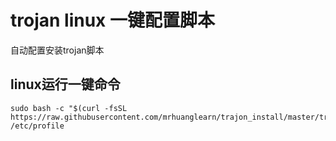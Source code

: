 # trojan linux 一键配置脚本
自动配置安装trojan脚本

## linux运行一键命令
```shell    
sudo bash -c "$(curl -fsSL https://raw.githubusercontent.com/mrhuanglearn/trajon_install/master/trojan_install.sh)"&&source /etc/profile
```
